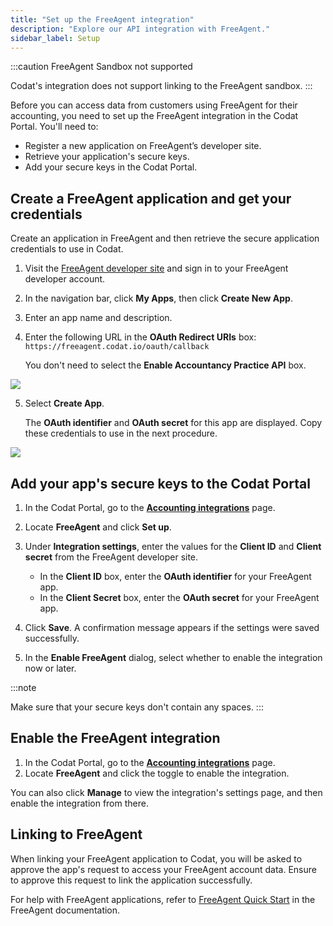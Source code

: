 ```yaml
---
title: "Set up the FreeAgent integration"
description: "Explore our API integration with FreeAgent."
sidebar_label: Setup
---
```


:::caution FreeAgent Sandbox not supported

Codat's integration does not support linking to the FreeAgent sandbox.
:::

Before you can access data from customers using FreeAgent for their accounting, you need to set up the FreeAgent integration in the Codat Portal. You'll need to:

- Register a new application on FreeAgent’s developer site.
- Retrieve your application's secure keys.
- Add your secure keys in the Codat Portal.

## Create a FreeAgent application and get your credentials

Create an application in FreeAgent and then retrieve the secure application credentials to use in Codat.

1. Visit the <a className="external" href="https://dev.freeagent.com" target="_blank">FreeAgent developer site</a> and sign in to your FreeAgent developer account.

2. In the navigation bar, click **My Apps**, then click **Create New App**.

3. Enter an app name and description.

4. Enter the following URL in the **OAuth Redirect URIs** box: `https://freeagent.codat.io/oauth/callback`

   You don't need to select the **Enable Accountancy Practice API** box.

<img src="/img/old/948044e-FreeAgent_-_app_creation.PNG" />

5. Select **Create App**.

   The **OAuth identifier** and **OAuth secret** for this app are displayed. Copy these credentials to use in the next procedure.

<img src="/img/old/d71284b-FreeAgent_-_app_credentials.PNG" />

## Add your app's secure keys to the Codat Portal

1. In the Codat Portal, go to the <a className="external" href="https://app.codat.io/settings/integrations/accounting" target="_blank">**Accounting integrations**</a> page.

2. Locate **FreeAgent** and click **Set up**.

3. Under **Integration settings**, enter the values for the **Client ID** and **Client secret** from the FreeAgent developer site.

   - In the **Client ID** box, enter the **OAuth identifier** for your FreeAgent app.
   - In the **Client Secret** box, enter the **OAuth secret** for your FreeAgent app.

4. Click **Save**. A confirmation message appears if the settings were saved successfully.

5. In the **Enable FreeAgent** dialog, select whether to enable the integration now or later.

:::note

Make sure that your secure keys don't contain any spaces.
:::

## Enable the FreeAgent integration

1. In the Codat Portal, go to the <a className="external" href="https://app.codat.io/settings/integrations/accounting" target="blank">**Accounting integrations**</a> page.
2. Locate **FreeAgent** and click the toggle to enable the integration.

You can also click **Manage** to view the integration's settings page, and then enable the integration from there.

## Linking to FreeAgent

When linking your FreeAgent application to Codat, you will be asked to approve the app's request to access your FreeAgent account data. Ensure to approve this request to link the application successfully.

For help with FreeAgent applications, refer to <a className="external" href="https://dev.freeagent.com/docs/quick_start" target="_blank">FreeAgent Quick Start</a> in the FreeAgent documentation.
